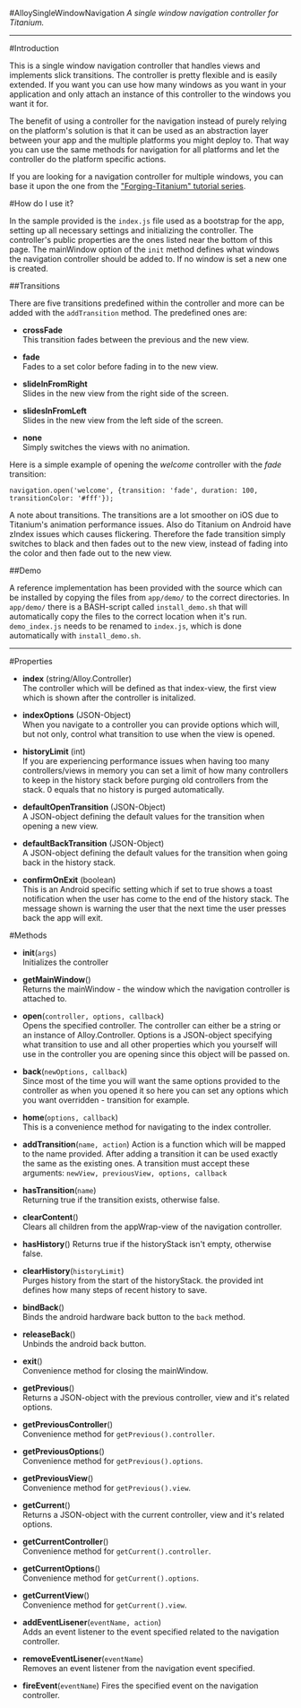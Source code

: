 #AlloySingleWindowNavigation
*A single window navigation controller for Titanium.*

---
#Introduction

This is a single window navigation controller that handles views and implements slick transitions. The controller is pretty flexible and is easily extended. If you want you can use how many windows as you want in your application and only attach an instance of this controller to the windows you want it for.

The benefit of using a controller for the navigation instead of purely relying on the platform's solution is that it can be used as an abstraction layer between your app and the multiple platforms you might deploy to. That way you can use the same methods for navigation for all platforms and let the controller do the platform specific actions.

If you are looking for a navigation controller for multiple windows, you can base it upon the one from the ["Forging-Titanium" tutorial series](https://github.com/appcelerator-developer-relations/Forging-Titanium/tree/master/ep-002).

#How do I use it?

In the sample provided is the `index.js` file used as a bootstrap for the app, setting up all necessary settings and initializing the controller. The controller's public properties are the ones listed near the bottom of this page. The mainWindow option of the `init` method defines what windows the navigation controller should be added to. If no window is set a new one is created.

##Transitions

There are five transitions predefined within the controller and more can be added with the `addTransition` method. The predefined ones are:

* **crossFade**  
This transition fades between the previous and the new view.

* **fade**  
Fades to a set color before fading in to the new view.

* **slideInFromRight**  
Slides in the new view from the right side of the screen.

* **slidesInFromLeft**  
Slides in the new view from  the left side of the screen.

* **none**  
Simply switches the views with no animation.

Here is a simple example of opening the *welcome* controller with the *fade* transition:

```
navigation.open('welcome', {transition: 'fade', duration: 100, transitionColor: '#fff'});
```

A note about transitions. The transitions are a lot smoother on iOS due to Titanium's animation performance issues. Also do Titanium on Android have zIndex issues which causes flickering. Therefore the fade transition simply switches to black and then fades out to the new view, instead of fading into the color and then fade out to the new view.

##Demo

A reference implementation has been provided with the source which can be installed by copying the files from `app/demo/` to the correct directories. In `app/demo/` there is a BASH-script called `install_demo.sh` that will automatically copy the files to the correct location when it's run. `demo_index.js` needs to be renamed to `index.js`, which is done automatically with `install_demo.sh`.

---
#Properties

* **index** (string/Alloy.Controller)  
The controller which will be defined as that index-view, the first view which is shown after the controller is initalized.

* **indexOptions** (JSON-Object)  
When you navigate to a controller you can provide options which will, but not only, control what transition to use when the view is opened.

* **historyLimit** (int)  
If you are experiencing performance issues when having too many controllers/views in memory you can set a limit of how many controllers to keep in the history stack before purging old controllers from the stack. 0 equals that no history is purged automatically.

* **defaultOpenTransition** (JSON-Object)  
A JSON-object defining the default values for the transition when opening a new view.

* **defaultBackTransition** (JSON-Object)  
A JSON-object defining the default values for the transition when going back in the history stack.

* **confirmOnExit** (boolean)  
This is an Android specific setting which if set to true shows a toast notification when the user has come to the end of the history stack. The message shown is warning the user that the next time the user presses back the app will exit.

#Methods
* **init**(`args`)  
Initializes the controller

* **getMainWindow**()  
Returns the mainWindow - the window which the navigation controller is attached to.

* **open**(`controller, options, callback`)  
Opens the specified controller. The controller can either be a string or an instance of Alloy.Controller. Options is a JSON-object specifying what transition to use and all other properties which you yourself will use in the controller you are opening since this object will be passed on.

* **back**(`newOptions, callback`)  
Since most of the time you will want the same options provided to the controller as when you opened it so here you can set any options which you want overridden - transition for example.

* **home**(`options, callback`)  
This is a convenience method for navigating to the index controller.

* **addTransition**(`name, action`)
Action is a function which will be mapped to the name provided. After adding a transition it can be used exactly the same as the existing ones. A transition must accept these arguments: `newView, previousView, options, callback`

* **hasTransition**(`name`)  
Returning true if the transition exists, otherwise false.

* **clearContent**()  
Clears all children from the appWrap-view of the navigation controller.

* **hasHistory**()
Returns true if the historyStack isn't empty, otherwise false.

* **clearHistory**(`historyLimit`)  
Purges history from the start of the historyStack. the provided int defines how many steps of recent history to save.

* **bindBack**()  
Binds the android hardware back button to the `back` method.

* **releaseBack**()  
Unbinds the android back button.

* **exit**()  
Convenience method for closing the mainWindow.

* **getPrevious**()  
Returns a JSON-object with the previous controller, view and it's related options.

* **getPreviousController**()  
Convenience method for `getPrevious().controller`.

* **getPreviousOptions**()  
Convenience method for `getPrevious().options`.

* **getPreviousView**()  
Convenience method for `getPrevious().view`.

* **getCurrent**()  
Returns a JSON-object with the current controller, view and it's related options.

* **getCurrentController**()  
Convenience method for `getCurrent().controller`.

* **getCurrentOptions**()  
Convenience method for `getCurrent().options`.

* **getCurrentView**()  
Convenience method for `getCurrent().view`.

* **addEventLisener**(`eventName, action`)  
Adds an event listener to the event specified related to the navigation controller.

* **removeEventLisener**(`eventName`)  
Removes an event listener from the navigation event specified.

* **fireEvent**(`eventName`)
Fires the specified event on the navigation controller.
